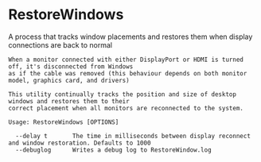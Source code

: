 # RestoreWindows
A process that tracks window placements and restores them when display connections are back to normal

```
When a monitor connected with either DisplayPort or HDMI is turned off, it's disconnected from Windows
as if the cable was removed (this behaviour depends on both monitor model, graphics card, and drivers)

This utility continually tracks the position and size of desktop windows and restores them to their
correct placement when all monitors are reconnected to the system.

Usage: RestoreWindows [OPTIONS]
  
  --delay t       The time in milliseconds between display reconnect and window restoration. Defaults to 1000  
  --debuglog      Writes a debug log to RestoreWindow.log
```
